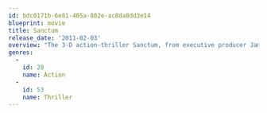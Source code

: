 ```yaml
---
id: bdc0171b-6e81-405a-802e-ac8da8dd3e14
blueprint: movie
title: Sanctum
release_date: '2011-02-03'
overview: "The 3-D action-thriller Sanctum, from executive producer James Cameron, follows a team of underwater cave divers on a treacherous expedition to the largest, most beautiful and least accessible cave system on Earth. When a tropical storm forces them deep into the caverns, they must fight raging water, deadly terrain and creeping panic as they search for an unknown escape route to the sea. Master diver Frank McGuire (Richard Roxburgh) has explored the South Pacific's Esa-ala Caves for months. But when his exit is cut off in a flash flood, Frank's team--including 17-year-old son Josh (Rhys Wakefield) and financier Carl Hurley (Ioan Gruffudd)--are forced to radically alter plans. With dwindling supplies, the crew must navigate an underwater labyrinth to make it out. Soon, they are confronted with the unavoidable question: Can they survive, or will they be trapped forever?"
genres:
  -
    id: 28
    name: Action
  -
    id: 53
    name: Thriller
---
```


